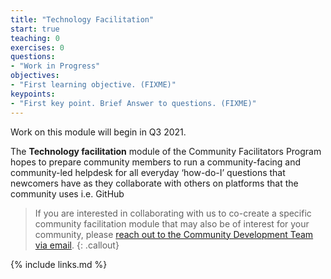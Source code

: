 ```yaml
---
title: "Technology Facilitation"
start: true
teaching: 0
exercises: 0
questions:
- "Work in Progress"
objectives:
- "First learning objective. (FIXME)"
keypoints:
- "First key point. Brief Answer to questions. (FIXME)"
---
```


Work on this module will begin in Q3 2021. 

The **Technology facilitation** module of the Community Facilitators Program hopes to prepare community members to run a community-facing and community-led helpdesk for all everyday ‘how-do-I’ questions that newcomers have as they collaborate with others on platforms that the community uses i.e. GitHub

> If you are interested in collaborating with us to co-create a specific community facilitation module that may also be of interest for your community, please [reach out to the Community Development Team via email](mailto:community@carpentries.org?subject=Interest%20in%20co-creating%20Community%20Facilitators%20Program%20resources).
{: .callout}


{% include links.md %}
